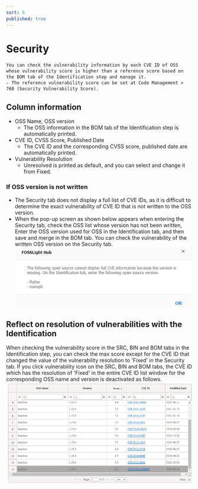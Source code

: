 ```yaml
---
sort: 5
published: true
---
```

# Security
```note
You can check the vulnerability information by each CVE ID of OSS whose vulnerability score is higher than a reference score based on the BOM tab of the Identification step and manage it.
- The reference vulnerability score can be set at Code Management > 760 (Security Vulnerability Score).
```

## Column information
- OSS Name, OSS version
    - The OSS information in the BOM tab of the Identification step is automatically printed.
- CVE ID, CVSS Score, Published Date
    - The CVE ID and the corresponding CVSS score, published date are automatically printed.
- Vulnerability Resolution
    - Unresolved is printed as default, and you can select and change it from Fixed. 

### If OSS version is not written
- The Security tab does not display a full list of CVE IDs, as it is difficult to determine the exact vulnerability of CVE ID that is not written to the OSS version.
- When the pop-up screen as shown below appears when entering the Security tab, check the OSS list whose version has not been written,
Enter the OSS version used for OSS in the Identification tab, and then save and merge in the BOM tab.
You can check the vulnerability of the written OSS version on the Security tab.  
![prj](../images/4_project_security1.png)

## Reflect on resolution of vulnerabilities with the Identification
When checking the vulnerability score in the SRC, BIN and BOM tabs in the Identification step,
you can check the max score except for the CVE ID that changed the value of the vulnerability resolution to 'Fixed' in the Security tab.
If you click vulnerability icon on the SRC, BIN and BOM tabs, the CVE ID which has the resolution of 'Fixed' in the entire CVE ID list window for the corresponding OSS name and version is deactivated as follows.  
![prj](../images/4_project_security2.png)
